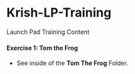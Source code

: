 # Krish-LP-Training
Launch Pad Training Content

#### Exercise 1: Tom the Frog
* See inside of the **Tom The Frog** Folder.
